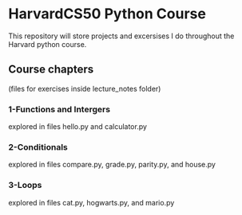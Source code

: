 # HarvardCS50 Python Course 
This repository will store projects and excersises I do throughout the Harvard python course. 
## Course chapters 
(files for exercises inside lecture_notes folder)
### 1-Functions and Intergers
explored in files hello.py and calculator.py
### 2-Conditionals
explored in files compare.py, grade.py, parity.py, and house.py
### 3-Loops
explored in files cat.py, hogwarts.py, and mario.py
